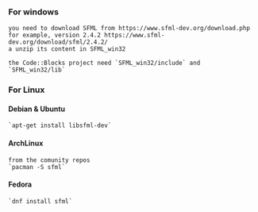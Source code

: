 ### For windows
    you need to download SFML from https://www.sfml-dev.org/download.php
    for example, version 2.4.2 https://www.sfml-dev.org/download/sfml/2.4.2/
    a unzip its content in SFML_win32
    
    the Code::Blocks project need `SFML_win32/include` and `SFML_win32/lib`
    
### For Linux
####    Debian & Ubuntu
    `apt-get install libsfml-dev`
####    ArchLinux
    from the comunity repos
    `pacman -S sfml`
####    Fedora
    `dnf install sfml`
